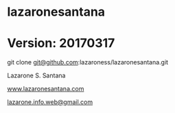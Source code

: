 # lazaronesantana
# Version: 20170317
git clone git@github.com:lazaroness/lazaronesantana.git

Lazarone S. Santana

www.lazaronesantana.com

lazarone.info.web@gmail.com
